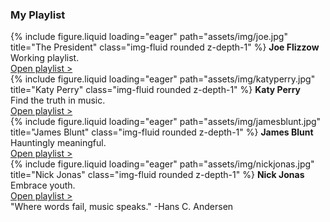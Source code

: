 <h3>My Playlist</h3>

<div class="row">
    <div class="col-sm mt-3 mt-md-0">
        {% include figure.liquid loading="eager" path="assets/img/joe.jpg" title="The President" class="img-fluid rounded z-depth-1" %}
        <b>Joe Flizzow</b><br>Working playlist.<br><a href="https://youtu.be/yOOVufv09vk?list=PLCtMYx7FhoE3vAZTbyDVtpn5m8nw_CRVY">Open playlist ></a>
    </div>
    <div class="col-sm mt-3 mt-md-0">
        {% include figure.liquid loading="eager" path="assets/img/katyperry.jpg" title="Katy Perry" class="img-fluid rounded z-depth-1" %}
        <b>Katy Perry</b><br>Find the truth in music.<br><a href="https://youtu.be/Um7pMggPnug">Open playlist ></a>
    </div>
    <div class="col-sm mt-3 mt-md-0">
        {% include figure.liquid loading="eager" path="assets/img/jamesblunt.jpg" title="James Blunt" class="img-fluid rounded z-depth-1" %}
        <b>James Blunt</b><br>Hauntingly meaningful.<br><a href="https://youtu.be/gh41Wxez9PE">Open playlist ></a>
    </div>
    <div class="col-sm mt-3 mt-md-0">
        {% include figure.liquid loading="eager" path="assets/img/nickjonas.jpg" title="Nick Jonas" class="img-fluid rounded z-depth-1" %}
        <b>Nick Jonas</b><br>Embrace youth.<br><a href="https://youtu.be/5KNEZJ6KkLI">Open playlist ></a>
    </div>
</div>
<div class="caption">
    "Where words fail, music speaks." -Hans C. Andersen
</div>
